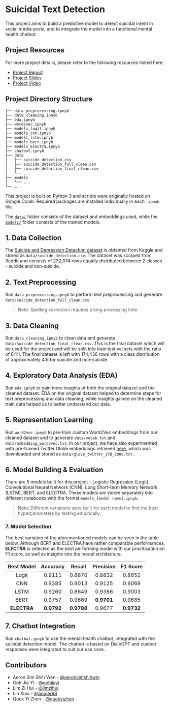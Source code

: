 # Suicidal Text Detection

This project aims to build a predictive model to detect suicidal intent in social media posts, and to integrate the model into a functional mental health chatbot.

## Project Resources
For more project details, please refer to the following resources linked here:
- [Project Report]()
- [Project Slides]()
- [Project Video]()

## Project Directory Structure
```
├── data_preprocessing.ipnyb
├── data_cleaning.ipnyb
├── eda.ipnyb
├── word2vec.ipnyb
├── models_logit.ipnyb
├── models_cnn.ipnyb
├── models_lstm.ipnyb
├── models_bert.ipnyb
├── models_electra.ipnyb
├── chatbot.ipnyb
├── data
│   ├── suicide_detection.csv
│   ├── suicide_detection_full_clean.csv
│   ├── suicide_detection_final_clean.csv
│   └── ...
├── models
│   └── ...
└── …
```
This project is built on Python 3 and scripts were originally hosted on Google Colab. Required packages are installed individually in each `.ipnyb` file.

The [`data/`](https://drive.google.com/drive/folders/15wje4eEGWjxq15KlVl8EuDiq6bPlpobi?usp=sharing) folder consists of the dataset and embeddings used, while the [`models/`](https://drive.google.com/drive/folders/1rf8IMk0tsADw3-FDb1FqZjkaR2-JcmOm?usp=sharing) folder consists of the trained models.

## 1. Data Collection
The [Suicide and Depression Detection dataset](https://www.kaggle.com/nikhileswarkomati/suicide-watch) is obtained from Kaggle and stored as `data/suicide_detection.csv`. The dataset was scraped from Reddit and consists of 232,074 rows equally distributed between 2 classes - suicide and non-suicide.

## 2. Text Preprocessing
Run `data_preprocessing.ipnyb` to perform text preprocessing and generate `data/suicide_detection_full_clean.csv`. 
> Note: Spelling correction requires a long processing time.

## 3. Data Cleaning
Run `data_cleaning.ipnyb` to clean data and generate `data/suicide_detection_final_clean.csv`. This is the final dataset which will be used for the project and will be split into train:test:val sets with the ratio of 8:1:1. The final dataset is left with 174,436 rows with a class distribution of approximately 4:6 for suicide and non-suicide. 

## 4. Exploratory Data Analysis (EDA)
Run `eda.ipnyb` to gain more insights of both the original dataset and the cleaned dataset. EDA on the original dataset helped to determine steps for text preprocessing and data cleaning, while insights gained on the cleaned train data helped us to better understand our data.

## 5. Representation Learning
Run `word2vec.ipnyb` to pre-train custom Word2Vec embeddings from our cleaned dataset and to generate `data/vocab.txt` and `data/embedding_word2vec.txt`. In our project, we have also experimented with pre-trained Twitter GloVe embeddings retrieved [here](https://nlp.stanford.edu/projects/glove/), which was downloaded and stored as `data/glove_twitter_27B_200d.txt`.

## 6. Model Building & Evaluation
There are 5 models built for this project - Logistic Regression (Logit), Convolutional Neural Network (CNN), Long Short-term Memory Network (LSTM), BERT, and ELECTRA. These models are stored separately into different notebooks with the format `models_[model name].ipnyb`. 
> Note: Different variations were built for each model to find the best hyperparameters by testing empirically.

### 7. Model Selection
The best variation of the aforementioned models can be seen in the table below. Although BERT and ELECTRA have rather comparable performances, **ELECTRA** is selected as the best performing model with our prioritisation on F1 score, as well as insights into the model architecture.

| Best Model | Accuracy | Recall | Precision | F1 Score |
|:---:|:---:|:---:|:---:|:---:|
| Logit | 0.9111 | 0.8870 | 0.8832 | 0.8851 |
| CNN | 0.9285 | 0.9013 | 0.9125 | 0.9069 |
| LSTM | 0.9260 | 0.8649 | 0.9386 | 0.9003 |
| BERT | 0.9757 | 0.9669 | **0.9701** | 0.9685 |
| **ELECTRA** | **0.9792** | **0.9788** | 0.9677 | **0.9732** |

## 7. Chatbot Integration
Run `chatbot.ipnyb` to use the mental health chatbot, integrated with the suicidal detection model. The chatbot is based on DialoGPT and custom responses were integrated to suit our use case.

## Contributors
- Aeron Sim Shih Wen - [@aeronsimshihwin](https://github.com/aeronsimshihwin)
- Goh Jia Yi - [@gohjiayi](https://github.com/gohjiayi)
- Lim Zi Hui - [@limzihui](https://github.com/limzihui)
- Lin Xiao - [@anqier98](https://github.com/anqier98)
- Quek Yi Zhen - [@quekyizhen](https://github.com/quekyizhen)
